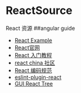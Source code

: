 # ReactSource
React 资源
##angular guide

- <a href="https://github.com/facebook/react ">React Example</a>
- <a href="https://facebook.github.io/react/">React官网</a>
- <a href="http://www.ruanyifeng.com/blog/2015/03/react.html"> React 入门教程</a>
- <a href="http://react-china.org/"> react china 社区</a>
- <a href="https://github.com/JasonBoy/javascript/tree/master/react"> React 编码规范</a>
- <a href="https://github.com/yannickcr/eslint-plugin-react"> eslint-plugin-react</a>
- <a href="http://git.avepoint.net/react/reactpathfinder/tree/master"> GUI React  Tree</a>
